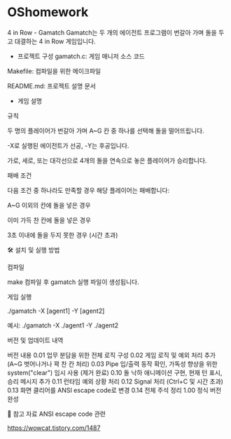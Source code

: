 # OShomework

4 in Row - Gamatch
Gamatch는 두 개의 에이전트 프로그램이 번갈아 가며 돌을 두고 대결하는 4 in Row 게임입니다.

- 프로젝트 구성
gamatch.c: 게임 매니저 소스 코드

Makefile: 컴파일을 위한 메이크파일

README.md: 프로젝트 설명 문서

- 게임 설명

규칙

두 명의 플레이어가 번갈아 가며 A~G 칸 중 하나를 선택해 돌을 떨어뜨립니다.

-X로 실행된 에이전트가 선공, -Y는 후공입니다.

가로, 세로, 또는 대각선으로 4개의 돌을 연속으로 놓은 플레이어가 승리합니다.

패배 조건

다음 조건 중 하나라도 만족할 경우 해당 플레이어는 패배합니다:

A~G 이외의 칸에 돌을 넣은 경우

이미 가득 찬 칸에 돌을 넣은 경우

3초 이내에 돌을 두지 못한 경우 (시간 초과)

🛠 설치 및 실행 방법

컴파일

make 
컴파일 후 gamatch 실행 파일이 생성됩니다.

게임 실행

./gamatch -X [agent1] -Y [agent2]

예시:
./gamatch -X ./agent1 -Y ./agent2


버전 및 업데이트 내역

버전	내용
0.01	업무 분담을 위한 전체 로직 구성
0.02	게임 로직 및 예외 처리 추가 (A~G 벗어나거나 꽉 찬 칸 처리)
0.03	Pipe 입/출력 동작 확인, 가독성 향상을 위한 system("clear") 임시 사용 (제거 완료)
0.10	돌 낙하 애니메이션 구현, 현재 턴 표시, 승리 메시지 추가
0.11	런타임 예외 상황 처리
0.12	Signal 처리 (Ctrl+C 및 시간 초과)
0.13	화면 클리어를 ANSI escape code로 변경
0.14	전체 주석 정리
1.00	정식 버전 완성

🔗 참고 자료
ANSI escape code 관련

https://wowcat.tistory.com/1487

